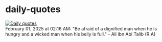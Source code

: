 # daily-quotes
[![Daily quotes](https://github.com/ceepu8/daily-quotes/actions/workflows/daily-quote.yml/badge.svg)](https://github.com/ceepu8/daily-quotes/actions/workflows/daily-quote.yml)<br/>
February 01, 2025 at 02:16 AM: "Be afraid of a dignified man when he is hungry and a wicked man when his belly is full." - Ali ibn Abi Talib (R.A)
